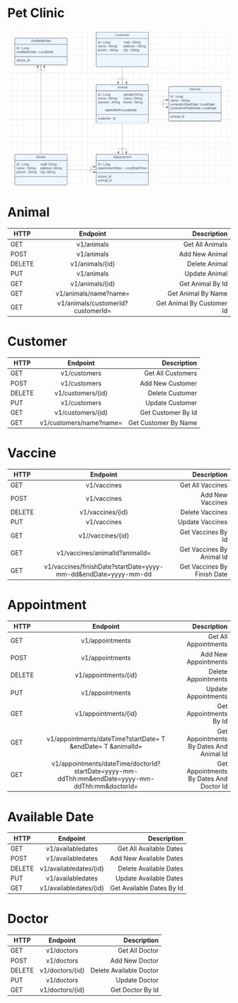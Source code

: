 # Pet Clinic
![ClinicUML](PetClinic.png)

# Animal
| HTTP   |             Endpoint              |               Description |
|--------|:---------------------------------:|--------------------------:|
| GET    |            v1/animals             |           Get All Animals |
| POST   |            v1/animals             |            Add New Animal |
| DELETE |          v1/animals/{id}          |             Delete Animal |
| PUT    |            v1/animals             |             Update Animal |
| GET    |          v1/animals/{id}          |          Get Animal By Id |
| GET    |      v1/animals/name?name=        |        Get Animal By Name |
| GET    | v1/animals/customerId?customerId= | Get Animal By Customer Id |

# Customer
| HTTP   |        Endpoint         |          Description |
|--------|:-----------------------:|---------------------:|
| GET    |      v1/customers       |    Get All Customers |
| POST   |      v1/customers       |     Add New Customer |
| DELETE |    v1/customers/{id}    |      Delete Customer |
| PUT    |      v1/customers       |      Update Customer |
| GET    |    v1/customers/{id}    |   Get Customer By Id |
| GET    | v1/customers/name?name= | Get Customer By Name |

# Vaccine
| HTTP   |                            Endpoint                            |                 Description | 
|--------|:--------------------------------------------------------------:|----------------------------:| 
| GET    |                          v1/vaccines                           |            Get All Vaccines | 
| POST   |                          v1/vaccines                           |            Add New Vaccines | 
| DELETE |                        v1/vaccines/{id}                        |             Delete Vaccines | 
| PUT    |                          v1/vaccines                           |             Update Vaccines | 
| GET    |                       v1//vaccines/{id}                        |          Get Vaccines By Id | 
| GET    |                 v1/vaccines/animalId?animalId=                 |   Get Vaccines By Animal Id | 
| GET    | v1/vaccines/finishDate?startDate=yyyy-mm-dd&endDate=yyyy-mm-dd | Get Vaccines By Finish Date |

# Appointment
| HTTP   |                                            Endpoint                                             |                             Description | 
|--------|:-----------------------------------------------------------------------------------------------:|----------------------------------------:| 
| GET    |                                         v1/appointments                                         |                    Get All Appointments | 
| POST   |                                         v1/appointments                                         |                    Add New Appointments | 
| DELETE |                                      v1/appointments/{id}                                       |                     Delete Appointments | 
| PUT    |                                         v1/appointments                                         |                     Update Appointments | 
| GET    |                                      v1/appointments/{id}                                       |                  Get Appointments By Id | 
| GET    |                  v1/appointments/dateTime?startDate= T  &endDate= T &animalId=                  | Get Appointments By Dates And Animal Id | 
| GET    | v1/appointments/dateTime/doctorId?startDate=yyyy-mm-ddThh:mm&endDate=yyyy-mm-ddThh:mm&doctorId= | Get Appointments By Dates And Doctor Id |

# Available Date
| HTTP   |        Endpoint         |                            Description |
|--------|:-----------------------:|---------------------------------------:|
| GET    |    v1/availabledates    |                Get All Available Dates |
| POST   |    v1/availabledates    |                Add New Available Dates |
| DELETE | v1/availabledates/{id}  |                 Delete Available Dates |
| PUT    |    v1/availabledates    |                 Update Available Dates |
| GET    | v1/availabledates/{id}  |              Get Available Dates By Id |

# Doctor
| HTTP   |     Endpoint     |             Description | 
|--------|:----------------:|------------------------:| 
| GET    |    v1/doctors    |          Get All Doctor | 
| POST   |    v1/doctors    |          Add New Doctor | 
| DELETE | v1/doctors/{id}  | Delete Available Doctor | 
| PUT    |    v1/doctors    |           Update Doctor | 
| GET    | v1/doctors/{id}  |        Get Doctor By Id | 
